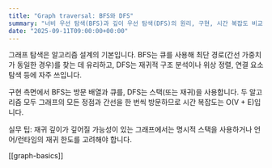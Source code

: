 ```yaml
---
title: "Graph traversal: BFS와 DFS"
summary: "너비 우선 탐색(BFS)과 깊이 우선 탐색(DFS)의 원리, 구현, 시간 복잡도 비교"
date: "2025-09-11T09:00:00+00:00"
---
```


그래프 탐색은 알고리즘 설계의 기본입니다. BFS는 큐를 사용해 최단 경로(간선 가중치가 동일한 경우)를 찾는 데 유리하고, DFS는 재귀적 구조 분석이나 위상 정렬, 연결 요소 탐색 등에 자주 쓰입니다.

구현 측면에서 BFS는 방문 배열과 큐를, DFS는 스택(또는 재귀)을 사용합니다. 두 알고리즘 모두 그래프의 모든 정점과 간선을 한 번씩 방문하므로 시간 복잡도는 O(V + E)입니다.

실무 팁: 재귀 깊이가 깊어질 가능성이 있는 그래프에서는 명시적 스택을 사용하거나 언어/런타임의 재귀 한도를 고려해야 합니다.


[[graph-basics]]